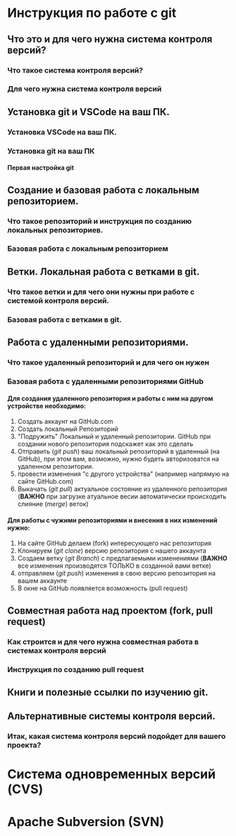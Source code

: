 # Инструкция по работе с git

## Что это и для чего нужна система контроля версий?

### Что такое система контроля версий?

### Для чего нужна система контроля версий

## Установка git и VSCode на ваш ПК.

### Установка VSCode на ваш ПК.

### Установка git на ваш ПК

#### Первая настройка git

## Создание и базовая работа с локальным репозиторием.

### Что такое репозиторий и инструкция по созданию локальных репозиториев.

### Базовая работа с локальным репозиторием

## Ветки. Локальная работа с ветками в git.

### Что такое ветки и для чего они нужны при работе с системой контроля версий.

### Базовая работа с ветками в git.

## Работа с удаленными репозиториями.

### Что такое удаленный репозиторий и для чего он нужен

### Базовая работа с удаленными репозиториями GitHub
#### Для создания удаленного репозитория и работы с ним на другом устройстве необходимо:
1. Cоздать аккаунт на GitHub.com
2. Создать локальный Репозиторий
3. "Подружить" Локальный и удаленный репозитории. GitHub при создании нового репозитория подскажет как это сделать
4. Отправить (*git push*) ваш локальный репозиторий в удаленный (на GitHub), при этом вам, возможно, нужно будеть авторизоватся на удаленном репозитории.
5. провести изменения "с другого устройства" (например напрямую на сайте GitHub.com)
6. Выкачать (*git pull*) актуальное состояние из удаленного репозитория (**ВАЖНО** при загрузке атуальное весии автоматически происходить слияние (*merge*) веток)
#### Для работы с чужими репозиториями и внесения в них изменений нужно:
1. На сайте GitHub делаем (fork) интересующего нас репозитория 
2. Клонируем (*git clone*) версию репозитория с нашего аккаунта
3. Создаем ветку (*git Branch*) с предлагаемыми изменениями (**ВАЖНО** все изменения производятся ТОЛЬКО в созданной вами ветке)
4. отправляем (*git push*) изменения в свою версию репозитория на вашем аккаунте
6. В окне на GitHub появляется возможность (pull request)

## Совместная работа над проектом (fork, pull request)

### Как строится и для чего нужна совместная работа в системах контроля версий

### Инструкция по созданию pull request

## Книги и полезные ссылки по изучению git.

## Альтернативные системы контроля версий.

### Итак, какая система контроля версий подойдет для вашего проекта?

# Система одновременных версий (CVS)

# Apache Subversion (SVN)

